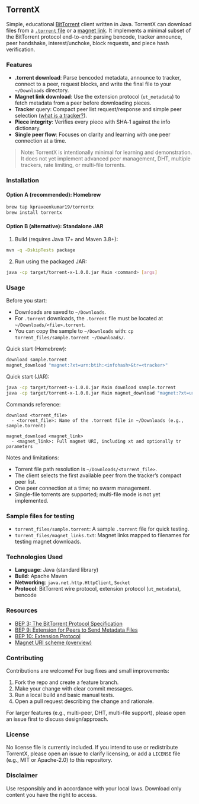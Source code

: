 ## TorrentX

Simple, educational [BitTorrent](https://en.wikipedia.org/wiki/BitTorrent) client written in Java. TorrentX can download files from a [`.torrent` file](https://en.wikipedia.org/wiki/Torrent_file) or a [magnet link](https://en.wikipedia.org/wiki/Magnet_URI_scheme). It implements a minimal subset of the BitTorrent protocol end-to-end: parsing bencode, tracker announce, peer handshake, interest/unchoke, block requests, and piece hash verification.

### Features
- **.torrent download**: Parse bencoded metadata, announce to tracker, connect to a peer, request blocks, and write the final file to your `~/Downloads` directory.
- **Magnet link download**: Use the extension protocol (`ut_metadata`) to fetch metadata from a peer before downloading pieces.
- **Tracker** query: Compact peer list request/response and simple peer selection ([what is a tracker?](https://en.wikipedia.org/wiki/BitTorrent_tracker)).
- **Piece integrity**: Verifies every piece with SHA‑1 against the info dictionary.
- **Single peer flow**: Focuses on clarity and learning with one peer connection at a time.

> Note: TorrentX is intentionally minimal for learning and demonstration. It does not yet implement advanced peer management, DHT, multiple trackers, rate limiting, or multi-file torrents.

### Installation

#### Option A (recommended): Homebrew
```bash
brew tap kpraveenkumar19/torrentx
brew install torrentx
```


#### Option B (alternative): Standalone JAR
1. Build (requires Java 17+ and Maven 3.8+):
```bash
mvn -q -DskipTests package
```
2. Run using the packaged JAR:
```bash
java -cp target/torrent-x-1.0.0.jar Main <command> [args]
```

### Usage

Before you start:
- Downloads are saved to `~/Downloads`.
- For `.torrent` downloads, the `.torrent` file must be located at `~/Downloads/<file>.torrent`.
- You can copy the sample to `~/Downloads` with: `cp torrent_files/sample.torrent ~/Downloads/`.

Quick start (Homebrew):
```bash
download sample.torrent
magnet_download "magnet:?xt=urn:btih:<infohash>&tr=<tracker>"
```

Quick start (JAR):
```bash
java -cp target/torrent-x-1.0.0.jar Main download sample.torrent
java -cp target/torrent-x-1.0.0.jar Main magnet_download "magnet:?xt=urn:btih:<infohash>&tr=<tracker>"
```

Commands reference:
```text
download <torrent_file>
  - <torrent_file>: Name of the .torrent file in ~/Downloads (e.g., sample.torrent)

magnet_download <magnet_link>
  - <magnet_link>: Full magnet URI, including xt and optionally tr parameters
```

Notes and limitations:
- Torrent file path resolution is `~/Downloads/<torrent_file>`.
- The client selects the first available peer from the tracker’s compact peer list.
- One peer connection at a time; no swarm management.
- Single-file torrents are supported; multi-file mode is not yet implemented.

### Sample files for testing
- `torrent_files/sample.torrent`: A sample `.torrent` file for quick testing.
- `torrent_files/magnet_links.txt`: Magnet links mapped to filenames for testing magnet downloads.

### Technologies Used
- **Language**: Java (standard library)
- **Build**: Apache Maven
- **Networking**: `java.net.http.HttpClient`, `Socket`
- **Protocol**: BitTorrent wire protocol, extension protocol (`ut_metadata`), bencode

### Resources
- [BEP 3: The BitTorrent Protocol Specification](https://www.bittorrent.org/beps/bep_0003.html)
- [BEP 9: Extension for Peers to Send Metadata Files](https://www.bittorrent.org/beps/bep_0009.html)
- [BEP 10: Extension Protocol](https://www.bittorrent.org/beps/bep_0010.html)
- [Magnet URI scheme (overview)](https://en.wikipedia.org/wiki/Magnet_URI_scheme)

### Contributing
Contributions are welcome! For bug fixes and small improvements:
1. Fork the repo and create a feature branch.
2. Make your change with clear commit messages.
3. Run a local build and basic manual tests.
4. Open a pull request describing the change and rationale.

For larger features (e.g., multi-peer, DHT, multi-file support), please open an issue first to discuss design/approach.

### License
No license file is currently included. If you intend to use or redistribute TorrentX, please open an issue to clarify licensing, or add a `LICENSE` file (e.g., MIT or Apache-2.0) to this repository.

### Disclaimer
Use responsibly and in accordance with your local laws. Download only content you have the right to access.


